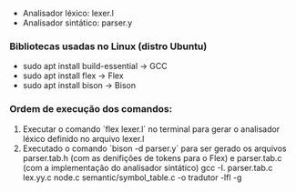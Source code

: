 - Analisador léxico: lexer.l
- Analisador sintático: parser.y

### Bibliotecas usadas no Linux (distro Ubuntu)
 - sudo apt install build-essential -> GCC
 - sudo apt install flex -> Flex
 - sudo apt install bison -> Bison

### Ordem de execução dos comandos:
1. Executar o comando ´flex lexer.l´ no terminal para gerar o analisador léxico definido no arquivo lexer.l
2. Executado o comando ´bison -d parser.y´ para ser gerado os arquivos parser.tab.h (com as denifições de tokens para o Flex) e parser.tab.c (com a implementação do analisador sintático)
gcc -I. parser.tab.c lex.yy.c node.c semantic/symbol_table.c -o tradutor -lfl -g